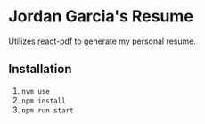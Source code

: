 # Jordan Garcia's Resume

Utilizes  [react-pdf](https://react-pdf.org/) to generate my personal resume.

## Installation
1. `nvm use`
2. `npm install`
3. `npm run start`
